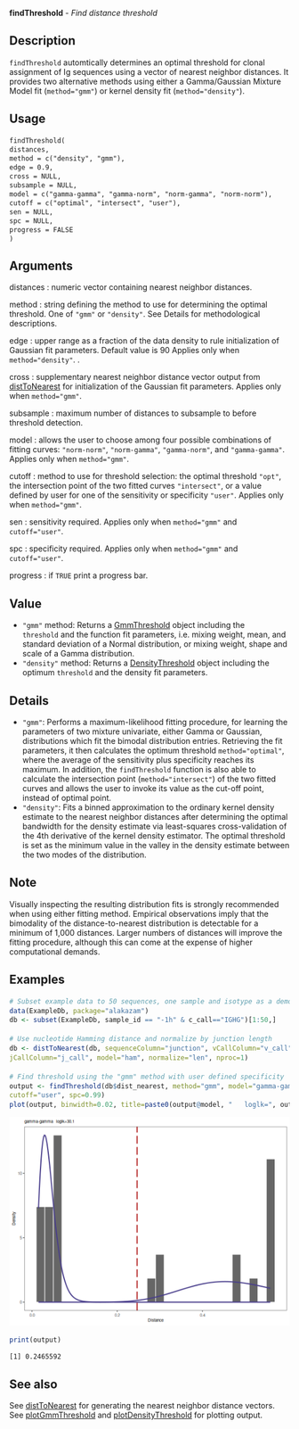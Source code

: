 **findThreshold** - *Find distance threshold*

Description
--------------------

`findThreshold` automtically determines an optimal threshold for clonal assignment of
Ig sequences using a vector of nearest neighbor distances. It provides two alternative methods 
using either a Gamma/Gaussian Mixture Model fit (`method="gmm"`) or kernel density 
fit (`method="density"`).


Usage
--------------------
```
findThreshold(
distances,
method = c("density", "gmm"),
edge = 0.9,
cross = NULL,
subsample = NULL,
model = c("gamma-gamma", "gamma-norm", "norm-gamma", "norm-norm"),
cutoff = c("optimal", "intersect", "user"),
sen = NULL,
spc = NULL,
progress = FALSE
)
```

Arguments
-------------------

distances
:   numeric vector containing nearest neighbor distances.

method
:   string defining the method to use for determining the optimal threshold.
One of `"gmm"` or `"density"`. See Details for methodological
descriptions.

edge
:   upper range as a fraction of the data density to rule initialization of 
Gaussian fit parameters. Default value is 90
Applies only when `method="density"`. .

cross
:   supplementary nearest neighbor distance vector output from [distToNearest](distToNearest.md) 
for initialization of the Gaussian fit parameters. 
Applies only when `method="gmm"`.

subsample
:   maximum number of distances to subsample to before threshold detection.

model
:   allows the user to choose among four possible combinations of fitting curves: 
`"norm-norm"`, `"norm-gamma"`, `"gamma-norm"`, 
and `"gamma-gamma"`. Applies only when `method="gmm"`.

cutoff
:   method to use for threshold selection: the optimal threshold `"opt"`, 
the intersection point of the two fitted curves `"intersect"`, or 
a value defined by user for one of the sensitivity or specificity `"user"`.
Applies only when `method="gmm"`.

sen
:   sensitivity required. Applies only when `method="gmm"` and `cutoff="user"`.

spc
:   specificity required. Applies only when `method="gmm"` and `cutoff="user"`.

progress
:   if `TRUE` print a progress bar.




Value
-------------------


+  `"gmm"` method:      Returns a [GmmThreshold](GmmThreshold-class.md) object including the  
`threshold` and the function fit parameters, i.e.
mixing weight, mean, and standard deviation of a Normal distribution, or 
mixing weight, shape and scale of a Gamma distribution.
+  `"density"` method:  Returns a [DensityThreshold](DensityThreshold-class.md) object including the optimum 
`threshold` and the density fit parameters.



Details
-------------------


+  `"gmm"`:     Performs a maximum-likelihood fitting procedure, for learning 
the parameters of two mixture univariate, either Gamma or Gaussian, distributions 
which fit the bimodal distribution entries. Retrieving the fit parameters, 
it then calculates the optimum threshold `method="optimal"`, where the 
average of the sensitivity plus specificity reaches its maximum. In addition, 
the `findThreshold` function is also able 
to calculate the intersection point (`method="intersect"`) of the two fitted curves 
and allows the user to invoke its value as the cut-off point, instead of optimal point.
+  `"density"`: Fits a binned approximation to the ordinary kernel density estimate
to the nearest neighbor distances after determining the optimal
bandwidth for the density estimate via least-squares cross-validation of 
the 4th derivative of the kernel density estimator. The optimal threshold
is set as the minimum value in the valley in the density estimate
between the two modes of the distribution.



Note
-------------------

Visually inspecting the resulting distribution fits is strongly recommended when using 
either fitting method. Empirical observations imply that the bimodality 
of the distance-to-nearest distribution is detectable for a minimum of 1,000 distances.
Larger numbers of distances will improve the fitting procedure, although this can come 
at the expense of higher computational demands.



Examples
-------------------

```R
# Subset example data to 50 sequences, one sample and isotype as a demo
data(ExampleDb, package="alakazam")
db <- subset(ExampleDb, sample_id == "-1h" & c_call=="IGHG")[1:50,]

# Use nucleotide Hamming distance and normalize by junction length
db <- distToNearest(db, sequenceColumn="junction", vCallColumn="v_call",
jCallColumn="j_call", model="ham", normalize="len", nproc=1)

# Find threshold using the "gmm" method with user defined specificity
output <- findThreshold(db$dist_nearest, method="gmm", model="gamma-gamma", 
cutoff="user", spc=0.99)
plot(output, binwidth=0.02, title=paste0(output@model, "   loglk=", output@loglk))

```

![2](findThreshold-2.png)

```R
print(output)
```


```
[1] 0.2465592

```



See also
-------------------

See [distToNearest](distToNearest.md) for generating the nearest neighbor distance vectors.
See [plotGmmThreshold](plotGmmThreshold.md) and [plotDensityThreshold](plotDensityThreshold.md) for plotting output.






